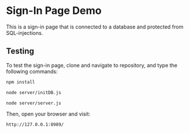 # Sign-In Page Demo

This is a sign-in page that is connected to a database and protected from SQL-injections. 


## Testing

To test the sign-in page, clone and navigate to repository, and type the following commands:

```bash
npm install
```
```bash
node server/initDB.js
```
```bash
node server/server.js
```
Then, open your browser and visit:

```bash
http://127.0.0.1:8989/
```
